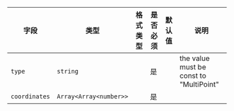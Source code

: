 | 字段 | 类型 | 格式类型 | 是否必须 | 默认值 | 说明 |
|---|---|---|---|---|---|
| `type` | `string` |  | 是 |  | the value must be const to "MultiPoint" |
| `coordinates` | `Array<Array<number>>` |  | 是 |  |
